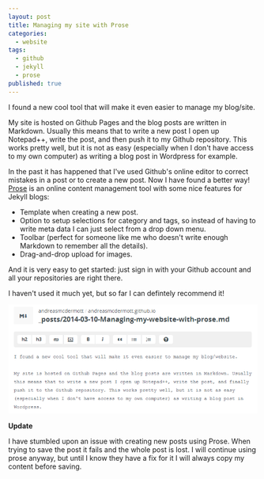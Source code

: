 ```yaml
---
layout: post
title: Managing my site with Prose
categories: 
  - website
tags: 
  - github
  - jekyll
  - prose
published: true
---
```


I found a new cool tool that will make it even easier to manage my blog/site.

My site is hosted on Github Pages and the blog posts are written in Markdown. Usually this means that to write a new post I open up Notepad++, write the post, and then push it to my Github repository. This works pretty well, but it is not as easy (especially when I don't have access to my own computer) as writing a blog post in Wordpress for example.

In the past it has happened that I've used Github's online editor to correct mistakes in a post or to create a new post. Now I have found a better way! [Prose](http://prose.io) is an online content management tool with some nice features for Jekyll blogs:
- Template when creating a new post.
- Option to setup selections for category and tags, so instead of having to write meta data I can just select from a drop down menu.
- Toolbar (perfect for someone like me who doesn't write enough Markdown to remember all the details).
- Drag-and-drop upload for images.

And it is very easy to get started: just sign in with your Github account and all your repositories  are right there. 

I haven't used it much yet, but so far I can defintely recommend it!

![](/assets/using-prose.PNG)

**Update**

I have stumbled upon an issue with creating new posts using Prose. When trying to save the post it fails and the whole post is lost. I will continue using prose anyway, but until I know they have a fix for it I will always copy my content before saving. 